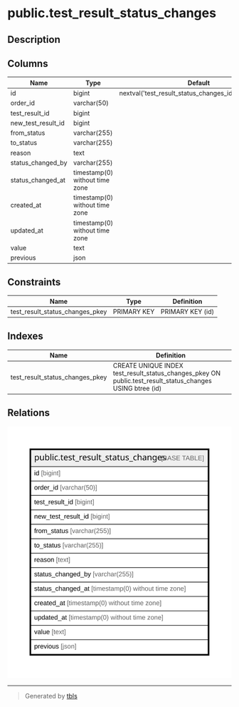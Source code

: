 # public.test_result_status_changes

## Description

## Columns

| Name | Type | Default | Nullable | Children | Parents | Comment |
| ---- | ---- | ------- | -------- | -------- | ------- | ------- |
| id | bigint | nextval('test_result_status_changes_id_seq'::regclass) | false |  |  |  |
| order_id | varchar(50) |  | false |  |  |  |
| test_result_id | bigint |  | false |  |  |  |
| new_test_result_id | bigint |  | true |  |  |  |
| from_status | varchar(255) |  | false |  |  |  |
| to_status | varchar(255) |  | false |  |  |  |
| reason | text |  | true |  |  |  |
| status_changed_by | varchar(255) |  | false |  |  |  |
| status_changed_at | timestamp(0) without time zone |  | false |  |  |  |
| created_at | timestamp(0) without time zone |  | true |  |  |  |
| updated_at | timestamp(0) without time zone |  | true |  |  |  |
| value | text |  | true |  |  |  |
| previous | json |  | true |  |  |  |

## Constraints

| Name | Type | Definition |
| ---- | ---- | ---------- |
| test_result_status_changes_pkey | PRIMARY KEY | PRIMARY KEY (id) |

## Indexes

| Name | Definition |
| ---- | ---------- |
| test_result_status_changes_pkey | CREATE UNIQUE INDEX test_result_status_changes_pkey ON public.test_result_status_changes USING btree (id) |

## Relations

![er](public.test_result_status_changes.svg)

---

> Generated by [tbls](https://github.com/k1LoW/tbls)
